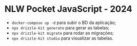 # NLW Pocket JavaScript - 2024

- `docker-compose up -d` para subir o BD da aplicação;
- `npx drizzle-kit generate` para gerar as tabelas;
- `npx drizzle-kit migrate` para rodar as migrações;
- `npx drizzle-kit studio` para visualizar as tabelas.